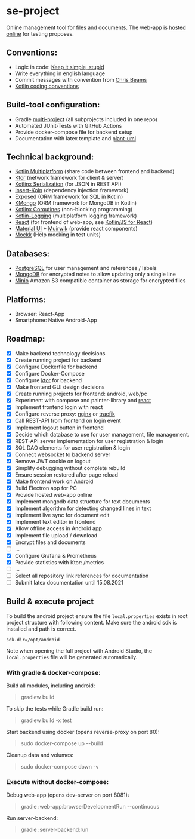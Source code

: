 # se-project

Online management tool for files and documents. The web-app is [hosted online](https://provider.ddnss.de/se-project/)
for testing proposes.

## Conventions:

* Logic in code: [Keep it simple, stupid](https://en.wikipedia.org/wiki/KISS_principle)
* Write everything in english language
* Commit messages with convention from [Chris Beams](https://chris.beams.io/posts/git-commit/)
* [Kotlin coding conventions](https://kotlinlang.org/docs/coding-conventions.html)

## Build-tool configuration:

* Gradle [multi-project](https://docs.gradle.org/current/userguide/intro_multi_project_builds.html) (all subprojects
  included in one repo)
* Automated JUnit-Tests with GitHub Actions
* Provide docker-compose file for backend setup
* Documentation with latex template and [plant-uml](https://plantuml.com/)

## Technical background:

* [Kotlin Multiplatform](https://kotlinlang.org/docs/multiplatform.html) (share code between frontend and backend)
* [Ktor](https://ktor.io) (network framework for client & server)
* [Kotlinx Serialization](https://github.com/Kotlin/kotlinx.serialization) (for JSON in REST API)
* [Insert-Koin](https://insert-koin.io) (dependency injection framework)
* [Exposed](https://github.com/JetBrains/Exposed) (ORM framework for SQL in Kotlin)
* [KMongo](https://litote.org/kmongo) (ORM framework for MongoDB in Kotlin)
* [Kotlinx Coroutines](https://github.com/Kotlin/kotlinx.coroutines) (non-blocking programming)
* [Kotlin-Logging](https://github.com/MicroUtils/kotlin-logging) (multiplatform logging framework)
* [React](https://kotlinlang.org/docs/js-get-started.html)
  (for frontend of web-app, see [Kotlin/JS for React](https://kotlinlang.org/docs/js-get-started.html))
* [Material UI](https://material-ui.com) + [Muirwik](https://github.com/cfnz/muirwik) (provide react components)
* [Mockk](https://mockk.io) (Help mocking in test units)

## Databases:

* [PostgreSQL](https://www.postgresql.org) for user management and references / labels
* [MongoDB](https://www.mongodb.com) for encrypted notes to allow updating only a single line
* [Minio](https://min.io) Amazon S3 compatible container as storage for encrypted files

## Platforms:

* Browser: React-App
* Smartphone: Native Android-App

## Roadmap:

* [x] Make backend technology decisions
* [x] Create running project for backend
* [x] Configure Dockerfile for backend
* [x] Configure Docker-Compose
* [x] Configure [ktor](https://ktor.io/) for backend
* [x] Make frontend GUI design decisions
* [x] Create running projects for frontend: android, web/pc
* [x] Experiment with compose and painter-library and [react](https://kotlinlang.org/docs/js-get-started.html)
* [x] Implement frontend login with react
* [x] Configure reverse proxy: [nginx](https://www.nginx.com/) or [traefik](https://traefik.io/)
* [x] Call REST-API from frontend on login event
* [x] Implement logout button in frontend
* [x] Decide which database to use for user management, file management.
* [x] REST-API server implementation for user registration & login
* [x] SQL DAO elements for user registration & login
* [x] Connect websocket to backend server
* [x] Remove JWT cookie on logout
* [x] Simplify debugging without complete rebuild
* [x] Ensure session restored after page reload
* [x] Make frontend work on Android
* [x] Build Electron app for PC
* [x] Provide hosted web-app online
* [x] Implement mongodb data structure for text documents
* [x] Implement algorithm for detecting changed lines in text
* [x] Implement live sync for document edit
* [x] Implement text editor in frontend
* [x] Allow offline access in Android app
* [x] Implement file upload / download
* [x] Encrypt files and documents
* [ ] ...
* [x] Configure Grafana & Prometheus
* [x] Provide statistics with Ktor: /metrics
* [ ] ...
* [ ] Select all repository link references for documentation
* [ ] Submit latex documentation until 15.08.2021

## Build & execute project

To build the android project ensure the file `local.properties` exists in root project structure with following content.
Make sure the android sdk is installed and path is correct.

```
sdk.dir=/opt/android
```

Note when opening the full project with Android Studio, the `local.properties` file will be generated automatically.

### With gradle & docker-compose:

Build all modules, including android:
> gradlew build

To skip the tests while Gradle build run:
> gradlew build -x test

Start backend using docker (opens reverse-proxy on port 80):
> sudo docker-compose up --build

Cleanup data and volumes:
> sudo docker-compose down -v

### Execute without docker-compose:

Debug web-app (opens dev-server on port 8081):
> gradle :web-app:browserDevelopmentRun --continuous

Run server-backend:
> gradle :server-backend:run
